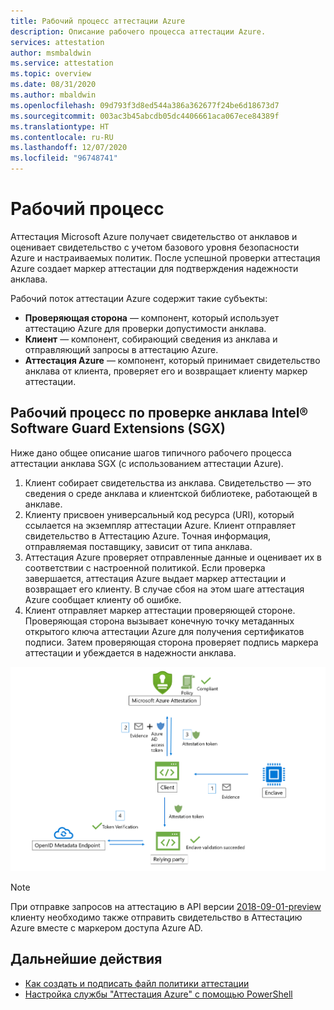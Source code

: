 ```yaml
---
title: Рабочий процесс аттестации Azure
description: Описание рабочего процесса аттестации Azure.
services: attestation
author: msmbaldwin
ms.service: attestation
ms.topic: overview
ms.date: 08/31/2020
ms.author: mbaldwin
ms.openlocfilehash: 09d793f3d8ed544a386a362677f24be6d18673d7
ms.sourcegitcommit: 003ac3b45abcdb05dc4406661aca067ece84389f
ms.translationtype: HT
ms.contentlocale: ru-RU
ms.lasthandoff: 12/07/2020
ms.locfileid: "96748741"
---
```

# <a name="workflow"></a>Рабочий процесс

Аттестация Microsoft Azure получает свидетельство от анклавов и оценивает свидетельство с учетом базового уровня безопасности Azure и настраиваемых политик. После успешной проверки аттестация Azure создает маркер аттестации для подтверждения надежности анклава.

Рабочий поток аттестации Azure содержит такие субъекты:

- **Проверяющая сторона** — компонент, который использует аттестацию Azure для проверки допустимости анклава. 
- **Клиент** — компонент, собирающий сведения из анклава и отправляющий запросы в аттестацию Azure. 
- **Аттестация Azure** — компонент, который принимает свидетельство анклава от клиента, проверяет его и возвращает клиенту маркер аттестации.


## <a name="intel-software-guard-extensions-sgx-enclave-validation-work-flow"></a>Рабочий процесс по проверке анклава Intel® Software Guard Extensions (SGX)

Ниже дано общее описание шагов типичного рабочего процесса аттестации анклава SGX (с использованием аттестации Azure).

1. Клиент собирает свидетельства из анклава. Свидетельство — это сведения о среде анклава и клиентской библиотеке, работающей в анклаве.
1. Клиенту присвоен универсальный код ресурса (URI), который ссылается на экземпляр аттестации Azure. Клиент отправляет свидетельство в Аттестацию Azure. Точная информация, отправляемая поставщику, зависит от типа анклава.
1. Аттестация Azure проверяет отправленные данные и оценивает их в соответствии с настроенной политикой. Если проверка завершается, аттестация Azure выдает маркер аттестации и возвращает его клиенту. В случае сбоя на этом шаге аттестация Azure сообщает клиенту об ошибке. 
1. Клиент отправляет маркер аттестации проверяющей стороне. Проверяющая сторона вызывает конечную точку метаданных открытого ключа аттестации Azure для получения сертификатов подписи. Затем проверяющая сторона проверяет подпись маркера аттестации и убеждается в надежности анклава. 

![Процесс по проверке анклава SGX](./media/sgx-validation-flow.png)

> [!Note]
> При отправке запросов на аттестацию в API версии [2018-09-01-preview](https://github.com/Azure/azure-rest-api-specs/tree/master/specification/attestation/data-plane/Microsoft.Attestation/stable/2018-09-01-preview) клиенту необходимо также отправить свидетельство в Аттестацию Azure вместе с маркером доступа Azure AD.

## <a name="next-steps"></a>Дальнейшие действия
- [Как создать и подписать файл политики аттестации](author-sign-policy.md)
- [Настройка службы "Аттестация Azure" с помощью PowerShell](quickstart-powershell.md)
